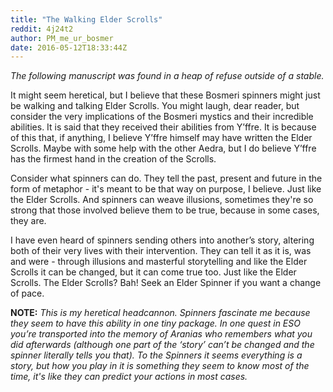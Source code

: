 ```yaml
---
title: "The Walking Elder Scrolls"
reddit: 4j24t2
author: PM_me_ur_bosmer
date: 2016-05-12T18:33:44Z
---
```


*The following manuscript was found in a heap of refuse outside of a stable.*

It might seem heretical,  but I believe that these Bosmeri spinners might just be walking and talking Elder Scrolls. You might laugh, dear reader, but consider the very implications of the Bosmeri mystics and their incredible abilities. It is said that they received their abilities from Y’ffre. It is because of this that, if anything, I believe Y’ffre himself may have written the Elder Scrolls. Maybe with some help with the other Aedra, but I do believe Y’ffre has the firmest hand in the creation of the Scrolls.

Consider what spinners can do. They tell the past, present and future in the form of metaphor - it's meant to be that way on purpose, I believe. Just like the Elder Scrolls. And spinners can weave illusions,  sometimes they're so strong that those involved believe them to be true, because in some cases, they are.

I have even heard of spinners sending others into another’s story, altering both of their very lives with their intervention. They can tell it as it is, was and were - through illusions and masterful storytelling and like the Elder Scrolls it can be changed, but it can come true too. Just like the Elder Scrolls. The Elder Scrolls? Bah! Seek an Elder Spinner if you want a change of pace.

**NOTE:** *This is my heretical headcannon. Spinners fascinate me because they seem to have this ability in one tiny package. In one quest in ESO you’re transported into the memory of Aranias who remembers what you did afterwards (although one part of the ‘story’ can’t be changed and the spinner literally tells you that). To the Spinners it seems everything is a story, but how you play in it is something they seem to know most of the time, it's like they can predict your actions in most cases.*
